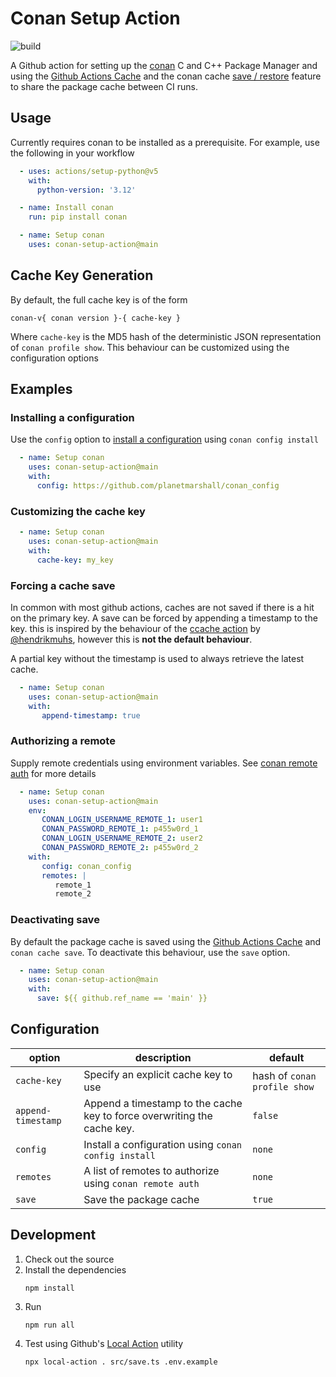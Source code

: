 Conan Setup Action
==================
![build](https://github.com/planetmarshall/conan-setup-action/actions/workflows/main.yml/badge.svg)

A Github action for setting up the [conan](https://conan.io/) C and C++ Package Manager and using
the [Github Actions Cache](https://docs.github.com/en/actions/writing-workflows/choosing-what-your-workflow-does/caching-dependencies-to-speed-up-workflows)
and the conan cache [save / restore](https://docs.conan.io/2/devops/save_restore.html) feature to share the package cache
between CI runs.

Usage
-----

Currently requires conan to be installed as a prerequisite. For example, use the following
in your workflow

```yaml
  - uses: actions/setup-python@v5
    with:
      python-version: '3.12'

  - name: Install conan
    run: pip install conan

  - name: Setup conan
    uses: conan-setup-action@main
```

## Cache Key Generation

By default, the full cache key is of the form

```
conan-v{ conan version }-{ cache-key }
```

Where `cache-key` is the MD5 hash of the deterministic JSON representation of `conan profile show`. 
This behaviour can be customized using the configuration options

## Examples

### Installing a configuration

Use the `config` option to 
[install a configuration](https://docs.conan.io/2/reference/commands/config.html#conan-config-install) using 
`conan config install`

```yaml
  - name: Setup conan
    uses: conan-setup-action@main
    with:
      config: https://github.com/planetmarshall/conan_config
```

### Customizing the cache key

```yaml
  - name: Setup conan
    uses: conan-setup-action@main
    with:
      cache-key: my_key
```

### Forcing a cache save

In common with most github actions, caches are not saved if there is a hit on the primary key.
A save can be forced by appending a timestamp to the key. this is inspired by the behaviour of the
[ccache action](https://github.com/hendrikmuhs/ccache-action) by [@hendrikmuhs](https://github.com/hendrikmuhs), however this is **not the default behaviour**.

A partial key without the timestamp is used to always retrieve the latest cache.

```yaml
  - name: Setup conan
    uses: conan-setup-action@main
    with:
       append-timestamp: true
```

### Authorizing a remote

Supply remote credentials using environment variables. See 
[conan remote auth](https://docs.conan.io/2/reference/commands/remote.html#conan-remote-auth) for more details

```yaml
  - name: Setup conan
    uses: conan-setup-action@main
    env:
       CONAN_LOGIN_USERNAME_REMOTE_1: user1
       CONAN_PASSWORD_REMOTE_1: p455w0rd_1
       CONAN_LOGIN_USERNAME_REMOTE_2: user2
       CONAN_PASSWORD_REMOTE_2: p455w0rd_2
    with:
       config: conan_config
       remotes: |
          remote_1
          remote_2
```

### Deactivating save

By default the package cache is saved using the 
[Github Actions Cache](https://docs.github.com/en/actions/writing-workflows/choosing-what-your-workflow-does/caching-dependencies-to-speed-up-workflows)
and `conan cache save`. To deactivate this behaviour, use the `save` option.

```yaml
  - name: Setup conan
    uses: conan-setup-action@main
    with:
      save: ${{ github.ref_name == 'main' }}
```

Configuration
-------------

| option             | description                                                             | default                      |
|--------------------|-------------------------------------------------------------------------|------------------------------|
| `cache-key`        | Specify an explicit cache key to use                                    | hash of `conan profile show` |
| `append-timestamp` | Append a timestamp to the cache key to force overwriting the cache key. | `false`                      |               
| `config`           | Install a configuration using `conan config install`                    | `none`                       |               
| `remotes`          | A list of remotes to authorize using `conan remote auth`                | `none`                       |               
| `save`             | Save the package cache                                                  | `true`                       |               

Development
-----------

1. Check out the source
2. Install the dependencies
   ```
   npm install
   ``` 
3. Run 
   ```
   npm run all
   ```
4. Test using Github's [Local Action](https://github.com/github/local-action) utility
    ```
    npx local-action . src/save.ts .env.example
    ```
